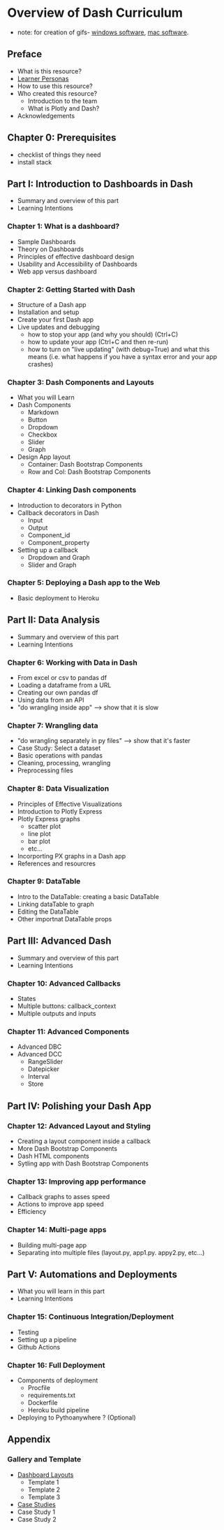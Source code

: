 # Overview of Dash Curriculum
 * note: for creation of gifs- [windows software](com), [mac software](https://getkap.co/). 
## Preface

- What is this resource?
- [Learner Personas](https://teachtogether.tech/en/#s:process-personas)
- How to use this resource?
- Who created this resource?
  - Introduction to the team
  - What is Plotly and Dash?
- Acknowledgements

## Chapter 0: Prerequisites

- checklist of things they need
- install stack

## Part I: Introduction to Dashboards in Dash

- Summary and overview of this part
- Learning Intentions

### Chapter 1: What is a dashboard?

- Sample Dashboards
- Theory on Dashboards
- Principles of effective dashboard design
- Usability and Accessibility of Dashboards
- Web app versus dashboard

### Chapter 2: Getting Started with Dash

- Structure of a Dash app
- Installation and setup
- Create your first Dash app
- Live updates and debugging
  - how to stop your app (and why you should) (Ctrl+C)
  - how to update your app (Ctrl+C and then re-run)
  - how to turn on "live updating" (with debug=True) and what this means (i.e. what happens if you have a syntax error and your app crashes)

### Chapter 3: Dash Components and Layouts

 - What you will Learn
 - Dash Components
   - Markdown
   - Button
   - Dropdown
   - Checkbox
   - Slider
   - Graph
 - Design App layout
   - Container: Dash Bootstrap Components
   - Row and Col: Dash Bootstrap Components

### Chapter 4: Linking Dash components

 - Introduction to decorators in Python
 - Callback decorators in Dash
   - Input
   - Output
   - Component_id
   - Component_property
 - Setting up a callback
   - Dropdown and Graph
   - Slider and Graph
 
### Chapter 5: Deploying a Dash app to the Web

 - Basic deployment to Heroku

## Part II: Data Analysis

- Summary and overview of this part
- Learning Intentions

### Chapter 6: Working with Data in Dash

- From excel or csv to pandas df
- Loading a dataframe from a URL
- Creating our own pandas df 
- Using data from an API
- "do wrangling inside app" --> show that it is slow

### Chapter 7: Wrangling data

- "do wrangling separately in py files" --> show that it's faster
- Case Study: Select a dataset
- Basic operations with pandas
- Cleaning, processing, wrangling
- Preprocessing files

### Chapter 8: Data Visualization

 - Principles of Effective Visualizations
 - Introduction to Plotly Express
 - Plotly Express graphs
   - scatter plot
   - line plot
   - bar plot
   - etc...
 - Incorporting PX graphs in a Dash app 
 - References and resourcres

### Chapter 9: DataTable

 - Intro to the DataTable: creating a basic DataTable
 - Linking dataTable to graph
 - Editing the DataTable
 - Other importnat DataTable props

## Part III: Advanced Dash

- Summary and overview of this part
- Learning Intentions
 
### Chapter 10: Advanced Callbacks

 - States
 - Multiple buttons: callback_context
 - Multiple outputs and inputs

### Chapter 11: Advanced Components

- Advanced DBC
- Advanced DCC
   - RangeSlider
   - Datepicker
   - Interval
   - Store

## Part IV: Polishing your Dash App

### Chapter 12: Advanced Layout and Styling

 - Creating a layout component inside a callback
 - More Dash Bootstrap Components
 - Dash HTML components
 - Sytling app with Dash Bootstrap Components
  

### Chapter 13: Improving app performance

- Callback graphs to asses speed
- Actions to improve app speed
- Efficiency

### Chapter 14: Multi-page apps

- Building multi-page app
- Separating into multiple files (layout.py, app1.py. appy2.py, etc...)

## Part V: Automations and Deployments

- What you will learn in this part
- Learning Intentions

### Chapter 15: Continuous Integration/Deployment

- Testing
- Setting up a pipeline
- Github Actions

### Chapter 16: Full Deployment

- Components of deployment
  - Procfile
  - requirements.txt
  - Dockerfile
  - Heroku build pipeline 
- Deploying to Pythoanywhere ? (Optional)

## Appendix

### Gallery and Template

- [Dashboard Layouts](https://github.com/matthewconnell/dashr_sample_layouts)
  - Template 1
  - Template 2
  - Template 3  
- [Case Studies](https://dashboard-showcase-532.herokuapp.com/)
 - Case Study 1
 - Case Study 2
